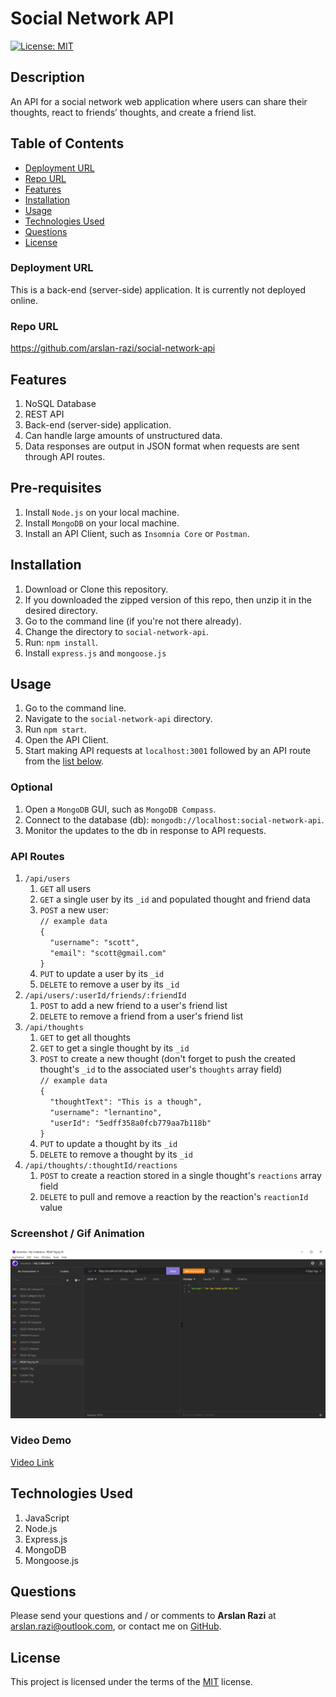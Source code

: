 # Social Network API

[![License: MIT](https://img.shields.io/badge/License-MIT-yellow.svg)](https://opensource.org/licenses/MIT)

## Description

An API for a social network web application where users can share their thoughts, react to friends’ thoughts, and create a friend list.

## Table of Contents

- [Deployment URL](#Deployment-URL)
- [Repo URL](#Repo-URL)
- [Features](#Features)
- [Installation](#Installation)
- [Usage](#Usage)
- [Technologies Used](#Technologies-Used)
- [Questions](#Questions)
- [License](#License)

### Deployment URL

This is a back-end (server-side) application. It is currently not deployed online.

### Repo URL

https://github.com/arslan-razi/social-network-api

## Features

1. NoSQL Database
1. REST API
1. Back-end (server-side) application.
1. Can handle large amounts of unstructured data.
1. Data responses are output in JSON format when requests are sent through API routes.

## Pre-requisites
1. Install `Node.js` on your local machine.
1. Install `MongoDB` on your local machine.
1. Install an API Client, such as `Insomnia Core` or `Postman`.

## Installation

1. Download or Clone this repository.
1. If you downloaded the zipped version of this repo, then unzip it in the desired directory.
1. Go to the command line (if you're not there already).
1. Change the directory to `social-network-api`.
1. Run: `npm install`. 
1. Install `express.js` and `mongoose.js`

## Usage

1. Go to the command line.
1. Navigate to the `social-network-api` directory.
1. Run `npm start`.
1. Open the API Client.
1. Start making API requests at `localhost:3001` followed by an API route from the [list below](#API-Routes).

### Optional

1. Open a `MongoDB` GUI, such as `MongoDB Compass`.
1. Connect to the database (db): `mongodb://localhost:social-network-api`.
1. Monitor the updates to the db in response to API requests.

### API Routes

1. `/api/users`
   1. `GET` all users
   1. `GET` a single user by its `_id` and populated thought and friend data
   1. `POST` a new user:<br />
      `// example data`<br />
      `{`<br />
      &nbsp;&nbsp;&nbsp;&nbsp;`"username": "scott",`<br />
      &nbsp;&nbsp;&nbsp;&nbsp;`"email": "scott@gmail.com"`<br />
      `}`
   1. `PUT` to update a user by its `_id`
   1. `DELETE` to remove a user by its `_id`
1. `/api/users/:userId/friends/:friendId`
   1. `POST` to add a new friend to a user's friend list
   1. `DELETE` to remove a friend from a user's friend list
1. `/api/thoughts`
   1. `GET` to get all thoughts
   1. `GET` to get a single thought by its `_id`
   1. `POST` to create a new thought (don't forget to push the created thought's `_id` to the associated user's `thoughts` array field)<br />
      `// example data`<br />
      `{`<br />
      &nbsp;&nbsp;&nbsp;&nbsp;`"thoughtText": "This is a though",`<br />
      &nbsp;&nbsp;&nbsp;&nbsp;`"username": "lernantino",`<br />
      &nbsp;&nbsp;&nbsp;&nbsp;`"userId": "5edff358a0fcb779aa7b118b"`<br />
      `}`
   1. `PUT` to update a thought by its `_id`
   1. `DELETE` to remove a thought by its `_id`
1. `/api/thoughts/:thoughtId/reactions`
   1. `POST` to create a reaction stored in a single thought's `reactions` array field
   1. `DELETE` to pull and remove a reaction by the reaction's `reactionId` value

### Screenshot / Gif Animation

![Screenshot / Gif Animation](./assets/screenshot.png)

### Video Demo

[Video Link](https://youtu.be/Q66Un6T30Go)

## Technologies Used

1. JavaScript
1. Node.js
1. Express.js
1. MongoDB
1. Mongoose.js

## Questions

Please send your questions and / or comments to **Arslan Razi** at arslan.razi@outlook.com, or contact me on [GitHub](https://github.com/arslan-razi).

## License

This project is licensed under the terms of the [MIT](https://opensource.org/licenses/MIT) license.
